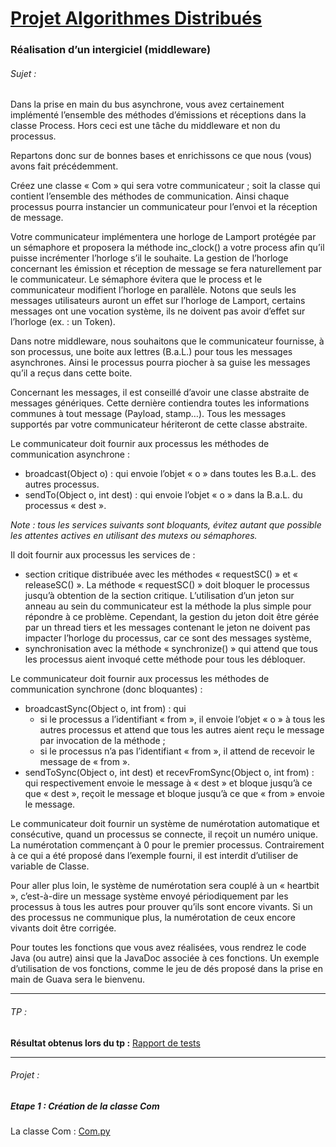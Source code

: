 # <u>Projet Algorithmes Distribués</u>
 
### Réalisation d’un intergiciel (middleware)
###### Sujet :
Dans la prise en main du bus asynchrone, vous avez certainement implémenté l’ensemble des méthodes d’émissions et réceptions dans la classe Process. Hors ceci est une tâche du middleware et
non du processus.

Repartons donc sur de bonnes bases et enrichissons ce que nous (vous) avons fait précédemment.

Créez une classe « Com » qui sera votre communicateur ; soit la classe qui contient l’ensemble des méthodes de communication. Ainsi chaque processus pourra instancier un communicateur pour l’envoi et la réception de message. 

Votre communicateur implémentera une horloge de Lamport protégée par un sémaphore et proposera la méthode inc_clock() a votre process afin qu’il puisse incrémenter l’horloge s’il le souhaite. La gestion de l’horloge concernant les émission et réception de message se fera naturellement par le communicateur. Le sémaphore évitera que le process et le communicateur modifient l’horloge en parallèle. Notons que seuls les messages utilisateurs auront un effet sur l’horloge de Lamport, certains messages ont une vocation système, ils ne doivent pas avoir d’effet sur l’horloge (ex. : un Token).

Dans notre middleware, nous souhaitons que le communicateur fournisse, à son processus, une boite aux lettres (B.a.L.) pour tous les messages asynchrones. Ainsi le processus pourra piocher à sa guise les messages qu’il a reçus dans cette boite.

Concernant les messages, il est conseillé d’avoir une classe abstraite de messages génériques. Cette dernière contiendra toutes les informations communes à tout message (Payload, stamp…). Tous les messages supportés par votre communicateur hériteront de cette classe abstraite. 

Le communicateur doit fournir aux processus les méthodes de communication asynchrone :
- broadcast(Object o) : qui envoie l’objet « o » dans toutes les B.a.L. des autres processus.
- sendTo(Object o, int dest) : qui envoie l’objet « o » dans la B.a.L. du processus « dest ».

*Note : tous les services suivants sont bloquants, évitez autant que possible les attentes actives en utilisant des mutexs ou sémaphores.*

Il doit fournir aux processus les services de :
- section critique distribuée avec les méthodes « requestSC() » et « releaseSC() ». La méthode « requestSC() » doit bloquer le processus jusqu’à obtention de la section critique. L’utilisation d’un jeton sur anneau au sein du communicateur est la méthode la plus simple pour répondre à ce problème. Cependant, la gestion du jeton doit être gérée par un thread tiers et les messages contenant le jeton ne doivent pas impacter l’horloge du processus, car ce sont des messages système,
- synchronisation avec la méthode « synchronize() » qui attend que tous les processus aient invoqué cette méthode pour tous les débloquer.

Le communicateur doit fournir aux processus les méthodes de communication synchrone (donc bloquantes) :
- broadcastSync(Object o, int from) : qui 
    - si le processus a l’identifiant « from », il envoie l’objet « o » à tous les autres processus et attend que tous les autres aient reçu le message par invocation de la méthode ; 
    - si le processus n’a pas l’identifiant « from », il attend de recevoir le message de « from ». 
- sendToSync(Object o, int dest) et recevFromSync(Object o, int from) : qui respectivement envoie le message à « dest » et bloque jusqu’à ce que « dest », reçoit le message et bloque jusqu’à ce que « from » envoie le message.

Le communicateur doit fournir un système de numérotation automatique et consécutive, quand un processus se connecte, il reçoit un numéro unique. La numérotation commençant à 0 pour le premier processus. Contrairement à ce qui a été proposé dans l’exemple fourni, il est interdit d’utiliser de variable de Classe.

Pour aller plus loin, le système de numérotation sera couplé à un « heartbit », c’est-à-dire un message système envoyé périodiquement par les processus à tous les autres pour prouver qu’ils sont encore vivants. Si un des processus ne communique plus, la numérotation de ceux encore vivants doit être corrigée.

Pour toutes les fonctions que vous avez réalisées, vous rendrez le code Java (ou autre) ainsi que la JavaDoc associée à ces fonctions. Un exemple d’utilisation de vos fonctions, comme le jeu de dés proposé dans la prise en main de Guava sera le bienvenu.

---

###### TP :
**Résultat obtenus lors du tp :** [Rapport de tests](RapportDeTest.md)

---

###### Projet :
##### Etape 1 : Création de la classe Com
La classe Com : [Com.py](Com.py)